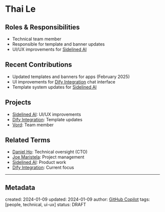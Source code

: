 # Thai Le

## Roles & Responsibilities
- Technical team member
- Responsible for template and banner updates
- UI/UX improvements for [Sidelined AI](/NAMES_AND_TERMS/products/sidelined-ai.md)

## Recent Contributions
- Updated templates and banners for apps (February 2025)
- UI improvements for [Dify Integration](/NAMES_AND_TERMS/technologies/dify-integration.md) chat interface
- Template system updates for [Sidelined AI](/NAMES_AND_TERMS/products/sidelined-ai.md)

## Projects
- [Sidelined AI](/NAMES_AND_TERMS/products/sidelined-ai.md): UI/UX improvements
- [Dify Integration](/NAMES_AND_TERMS/technologies/dify-integration.md): Template updates
- [Vord](/NAMES_AND_TERMS/technologies/vord.md): Team member

## Related Terms
- [Daniel Ho](/NAMES_AND_TERMS/people/daniel-ho.md): Technical oversight (CTO)
- [Joe Maristela](/NAMES_AND_TERMS/people/joe-maristela.md): Project management
- [Sidelined AI](/NAMES_AND_TERMS/products/sidelined-ai.md): Product work
- [Dify Integration](/NAMES_AND_TERMS/technologies/dify-integration.md): Current focus

---
## Metadata
created: 2024-01-09
updated: 2024-01-09
author: [GitHub Copilot](https://github.com/features/copilot)
tags: [people, technical, ui-ux]
status: DRAFT